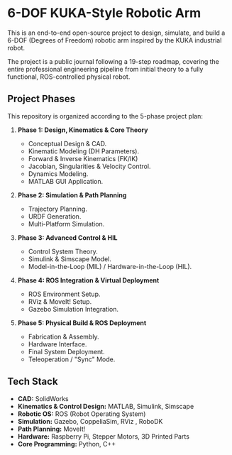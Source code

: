 # 6-DOF KUKA-Style Robotic Arm

This is an end-to-end open-source project to design, simulate, and build a 6-DOF (Degrees of Freedom) robotic arm inspired by the KUKA industrial robot.

The project is a public journal following a 19-step roadmap, covering the entire professional engineering pipeline from initial theory to a fully functional, ROS-controlled physical robot.



## Project Phases

This repository is organized according to the 5-phase project plan:

1.  **Phase 1: Design, Kinematics & Core Theory**
    * Conceptual Design & CAD.
    * Kinematic Modeling (DH Parameters).
    * Forward & Inverse Kinematics (FK/IK)
    * Jacobian, Singularities & Velocity Control.
    * Dynamics Modeling.
    * MATLAB GUI Application.

2.  **Phase 2: Simulation & Path Planning**
    * Trajectory Planning.
    * URDF Generation.
    * Multi-Platform Simulation.

3.  **Phase 3: Advanced Control & HIL**
    * Control System Theory.
    * Simulink & Simscape Model.
    * Model-in-the-Loop (MIL) / Hardware-in-the-Loop (HIL).

4.  **Phase 4: ROS Integration & Virtual Deployment**
    * ROS Environment Setup.
    * RViz & MoveIt! Setup.
    * Gazebo Simulation Integration.

5.  **Phase 5: Physical Build & ROS Deployment**
    * Fabrication & Assembly.
    * Hardware Interface.
    * Final System Deployment.
    * Teleoperation / "Sync" Mode.

## Tech Stack

* **CAD:** SolidWorks
* **Kinematics & Control Design:** MATLAB, Simulink, Simscape
* **Robotic OS:** ROS (Robot Operating System)
* **Simulation:** Gazebo, CoppeliaSim, RViz , RoboDK
* **Path Planning:** MoveIt!
* **Hardware:** Raspberry Pi, Stepper Motors, 3D Printed Parts
* **Core Programming:** Python, C++